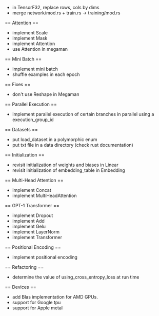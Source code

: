- in TensorF32, replace rows, cols by dims
- merge network/mod.rs + train.rs -> training/mod.rs

== Attention ==

- implement Scale
- implement Mask
- implement Attention
- use Attention in megaman

== Mini Batch ==

- implement mini batch
- shuffle examples in each epoch

== Fixes ==

- don't use Reshape in Megaman

== Parallel Execution ==

- implement parallel execution of certain branches in parallel using a execution_group_id

== Datasets ==

- put load_dataset in a polymorphic enum
- put txt file in a data directory (check rust documentation)

== Initialization ==

- revisit initialization of weights and biases in Linear
- revisit initialization of embedding_table in Embedding

== Multi-Head Attention ==

- implement Concat
- implement MultiHeadAttention

== GPT-1 Transformer ==

- implement Dropout
- implement Add
- implement Gelu
- implement LayerNorm
- implement Transformer

== Positional Encoding ==

- implement positional encoding

== Refactoring ==

- determine the value of using_cross_entropy_loss at run time

== Devices ==

- add Blas implementation for AMD GPUs.
- support for Google tpu
- support for Apple metal
